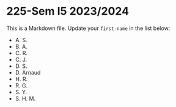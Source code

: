# 225-Sem I5 2023/2024

This is a Markdown file.
Update your `first-name` in the list below:

* A. S.
* B. A.
* C. R.
* C. J.
* D. S.
* D. Arnaud
* H. R.
* R. G.
* S. Y.
* S. H. M.
